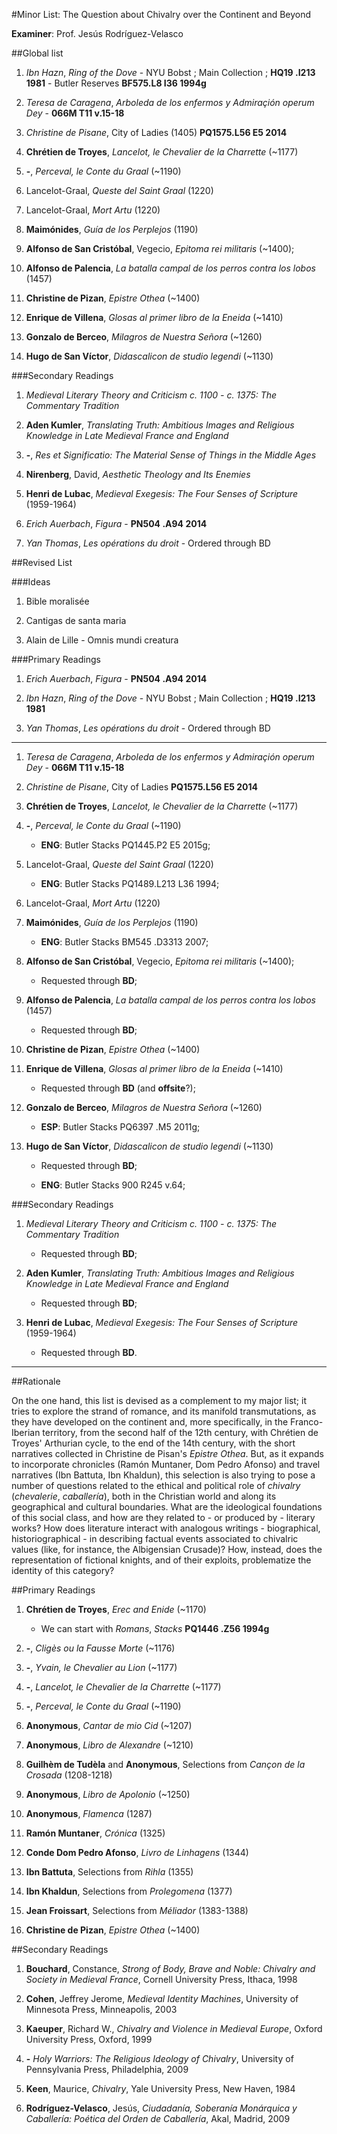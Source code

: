 #Minor List: The Question about Chivalry over the Continent and Beyond

__Examiner__: Prof. Jesús Rodríguez-Velasco

##Global list

1. _Ibn Hazn_, _Ring of the Dove_ - NYU Bobst ; Main Collection ; __HQ19 .I213 1981__ - Butler Reserves __BF575.L8 I36 1994g__

1. _Teresa de Caragena_, _Arboleda de los enfermos y Admiraçión operum Dey_ - __066M T11 v.15-18__

1. _Christine de Pisane_, City of Ladies (1405) __PQ1575.L56 E5 2014__

1. __Chrétien de Troyes__, _Lancelot, le Chevalier de la Charrette_ (~1177)

1. __-__, _Perceval, le Conte du Graal_ (~1190)

1. Lancelot-Graal, _Queste del Saint Graal_ (1220)

1. Lancelot-Graal, _Mort Artu_ (1220)

1. __Maimónides__, _Guía de los Perplejos_ (1190)

1. __Alfonso de San Cristóbal__, Vegecio, _Epitoma rei militaris_ (~1400);

1. __Alfonso de Palencia__, _La batalla campal de los perros contra los lobos_ (1457)

1. __Christine de Pizan__, _Epistre Othea_ (~1400)

1. __Enrique de Villena__, _Glosas al primer libro de la Eneida_ (~1410)

1. __Gonzalo de Berceo__, _Milagros de Nuestra Señora_ (~1260)

1. __Hugo de San Víctor__, _Didascalicon de studio legendi_ (~1130)

###Secondary Readings

1. _Medieval Literary Theory and Criticism c. 1100 - c. 1375: The Commentary Tradition_

1. __Aden Kumler__, _Translating Truth: Ambitious Images and Religious Knowledge in Late Medieval France and England_

1. __-__, _Res et Significatio: The Material Sense of Things in the Middle Ages_

1. __Nirenberg__, David, _Aesthetic Theology and Its Enemies_

1. __Henri de Lubac__, _Medieval Exegesis: The Four Senses of Scripture_ (1959-1964)

1. _Erich Auerbach_, _Figura_ - __PN504 .A94 2014__

1. _Yan Thomas_, _Les opérations du droit_ - Ordered through BD


##Revised List

###Ideas

1. Bible moralisée

2. Cantigas de santa maria

3. Alain de Lille - Omnis mundi creatura

###Primary Readings

1. _Erich Auerbach_, _Figura_ - __PN504 .A94 2014__

1. _Ibn Hazn_, _Ring of the Dove_ - NYU Bobst ; Main Collection ; __HQ19 .I213 1981__

1. _Yan Thomas_, _Les opérations du droit_ - Ordered through BD

- - -

1. _Teresa de Caragena_, _Arboleda de los enfermos y Admiraçión operum Dey_ - __066M T11 v.15-18__

1. _Christine de Pisane_, City of Ladies __PQ1575.L56 E5 2014__

1. __Chrétien de Troyes__, _Lancelot, le Chevalier de la Charrette_ (~1177)

1. __-__, _Perceval, le Conte du Graal_ (~1190)

	- __ENG__: Butler Stacks PQ1445.P2 E5 2015g;

1. Lancelot-Graal, _Queste del Saint Graal_ (1220)

	- __ENG__: Butler Stacks PQ1489.L213 L36 1994;

1.  Lancelot-Graal, _Mort Artu_ (1220)

1. __Maimónides__, _Guía de los Perplejos_ (1190)

	- __ENG__: Butler Stacks BM545 .D3313 2007;

1. __Alfonso de San Cristóbal__, Vegecio, _Epitoma rei militaris_ (~1400);

	- Requested through __BD__;

1. __Alfonso de Palencia__, _La batalla campal de los perros contra los lobos_ (1457)

	- Requested through __BD__;

1. __Christine de Pizan__, _Epistre Othea_ (~1400)

1. __Enrique de Villena__, _Glosas al primer libro de la Eneida_ (~1410)

	- Requested through __BD__ (and __offsite__?);

1. __Gonzalo de Berceo__, _Milagros de Nuestra Señora_ (~1260)

	- __ESP__: Butler Stacks PQ6397 .M5 2011g;

1. __Hugo de San Víctor__, _Didascalicon de studio legendi_ (~1130)

	- Requested through __BD__;

	- __ENG__: Butler Stacks 900 R245 v.64;

###Secondary Readings

1. _Medieval Literary Theory and Criticism c. 1100 - c. 1375: The Commentary Tradition_

	- Requested through __BD__;

1. __Aden Kumler__, _Translating Truth: Ambitious Images and Religious Knowledge in Late Medieval France and England_

	- Requested through __BD__;

1. __Henri de Lubac__, _Medieval Exegesis: The Four Senses of Scripture_ (1959-1964)

	- Requested through __BD__.

---

##Rationale

On the one hand, this list is devised as a complement to my major list; it tries to explore the strand of romance, and its manifold transmutations, as they have developed on the continent and, more specifically, in the Franco-Iberian territory, from the second half of the 12th century, with Chrétien de Troyes' Arthurian cycle, to the end of the 14th century, with the short narratives collected in Christine de Pisan's _Epistre Othea_. But, as it expands to incorporate chronicles (Ramón Muntaner, Dom Pedro Afonso) and travel narratives (Ibn Battuta, Ibn Khaldun), this selection is also trying to pose a number of questions related to the ethical and political role of _chivalry_ (_chevalerie_, _caballería_), both in the Christian world and along its geographical and cultural boundaries. What are the ideological foundations of this social class, and how are they related to - or produced by - literary works? How does literature interact with analogous writings - biographical, historiographical - in describing factual events associated to chivalric values (like, for instance, the Albigensian Crusade)? How, instead, does the representation of fictional knights, and of their exploits, problematize the identity of this category?

##Primary Readings

1. __Chrétien de Troyes__, _Erec and Enide_ (~1170)

	- We can start with _Romans_, _Stacks_ __PQ1446 .Z56 1994g__

1. __-__, _Cligès ou la Fausse Morte_ (~1176)

1. __-__, _Yvain, le Chevalier au Lion_ (~1177)

1. __-__, _Lancelot, le Chevalier de la Charrette_ (~1177)

1. __-__, _Perceval, le Conte du Graal_ (~1190)

1. __Anonymous__, _Cantar de mio Cid_ (~1207)

1. __Anonymous__, _Libro de Alexandre_ (~1210)

1. __Guilhèm de Tudèla__ and __Anonymous__, Selections from _Cançon de la Crosada_ (1208-1218)

1. __Anonymous__, _Libro de Apolonio_ (~1250)

1. __Anonymous__, _Flamenca_ (1287)

1. __Ramón Muntaner__, _Crónica_ (1325)

1. __Conde Dom Pedro Afonso__, _Livro de Linhagens_ (1344)

1. __Ibn Battuta__, Selections from _Rihla_ (1355)

1. __Ibn Khaldun__, Selections from _Prolegomena_ (1377)

1. __Jean Froissart__, Selections from _Méliador_ (1383-1388)

1. __Christine de Pizan__, _Epistre Othea_ (~1400)

##Secondary Readings

1. __Bouchard__, Constance, _Strong of Body, Brave and Noble: Chivalry and Society in Medieval France_, Cornell University Press, Ithaca, 1998

1. __Cohen__, Jeffrey Jerome, _Medieval Identity Machines_, University of Minnesota Press, Minneapolis, 2003

1. __Kaeuper__, Richard W., _Chivalry and Violence in Medieval Europe_, Oxford University Press, Oxford, 1999 

1. __-__ _Holy Warriors: The Religious Ideology of Chivalry_, University of Pennsylvania Press, Philadelphia, 2009

1. __Keen__, Maurice, _Chivalry_, Yale University Press, New Haven, 1984

1. __Rodríguez-Velasco__, Jesús, _Ciudadanía, Soberanía Monárquica y Caballería: Poética del Orden de Caballería_, Akal, Madrid, 2009
